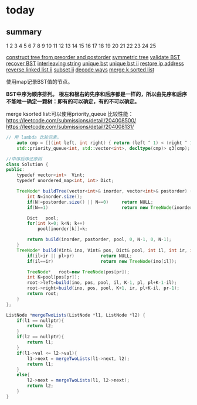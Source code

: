 # today

## summary

1 2 3 4 5 6 7 8 9 10 11 12 13 14 15 16 17 18 19 20 21 22 23 24 25

[construct tree from preorder and postorder](https://leetcode.com/problems/construct-binary-tree-from-preorder-and-postorder-traversal/)
[symmetric tree](https://leetcode.com/problems/symmetric-tree/)
[validate BST](https://leetcode.com/problems/validate-binary-search-tree/)
[recover BST](https://leetcode.com/problems/recover-binary-search-tree/)
[interleaving string](https://leetcode.com/problems/interleaving-string/)
[unique bst](https://leetcode.com/problems/unique-binary-search-trees/)
[unique bst ii](https://leetcode.com/problems/unique-binary-search-trees-ii/)
[restore ip address](https://leetcode.com/problems/restore-ip-addresses/)
[reverse linked list ii](https://leetcode.com/problems/reverse-linked-list-ii/)
[subset ii](https://leetcode.com/problems/subsets-ii/)
[decode ways](https://leetcode.com/problems/decode-ways/)
[merge k sorted list](https://leetcode.com/problems/merge-k-sorted-lists/)

使用map记录BST值的节点。

**BST中序为顺序排列。**
**根左和根右的先序和后序都是一样的，所以由先序和后序不能唯一确定一颗树：即有的可以确定，有的不可以确定。**

merge ksorted list:可以使用priority_queue
比较性能：<https://leetcode.com/submissions/detail/204008500/>
<https://leetcode.com/submissions/detail/204008131/>

```c++
// 用 lambda 比较元素。
    auto cmp = [](int left, int right) { return (left ^ 1) < (right ^ 1);};
    std::priority_queue<int, std::vector<int>, decltype(cmp)> q3(cmp);
```

```java
//中序后序还原树
class Solution {
public:
    typedef vector<int>  Vint;
    typedef unordered_map<int, int> Dict;

    TreeNode* buildTree(vector<int>& inorder, vector<int>& postorder) {
        int N=inorder.size();
        if(N!=postorder.size() || N==0)     return NULL;
        if(N==1)                            return new TreeNode(inorder[0]);

        Dict   pool;
        for(int k=0; k<N; k++)
            pool[inorder[k]]=k;

        return build(inorder, postorder, pool, 0, N-1, 0, N-1);
    }
    TreeNode* build(Vint& ino, Vint& pos, Dict& pool, int il, int ir, int pl, int pr){
        if(il>ir || pl>pr)          return NULL;
        if(il==ir)                  return new TreeNode(ino[il]);

        TreeNode*   root=new TreeNode(pos[pr]);
        int K=pool[pos[pr]];
        root->left=build(ino, pos, pool, il, K-1, pl, pl+K-1-il);
        root->right=build(ino, pos, pool, K+1, ir, pl+K-il, pr-1);
        return root;
    }
};
```

```java
ListNode *mergeTwoLists(ListNode *l1, ListNode *l2) {
    if(l1 == nullptr){
        return l2;
    }
    if(l2 == nullptr){
        return l1;
    }
    if(l1->val <= l2->val){
        l1->next = mergeTwoLists(l1->next, l2);
        return l1;
    }
    else{
        l2->next = mergeTwoLists(l1, l2->next);
        return l2;
    }
}
```